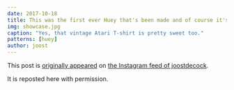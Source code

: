 ```yaml
---
date: 2017-10-18
title: This was the first ever Huey that's been made and of course it's purple
img: showcase.jpg
caption: "Yes, that vintage Atari T-shirt is pretty sweet too."
patterns: [huey]
author: joost
---
```


This post is [originally appeared](https://www.instagram.com/p/BaRWb34jYCL/) 
on [the Instagram feed of joostdecock](https://www.instagram.com/joostdecock/).

It is reposted here with permission.

